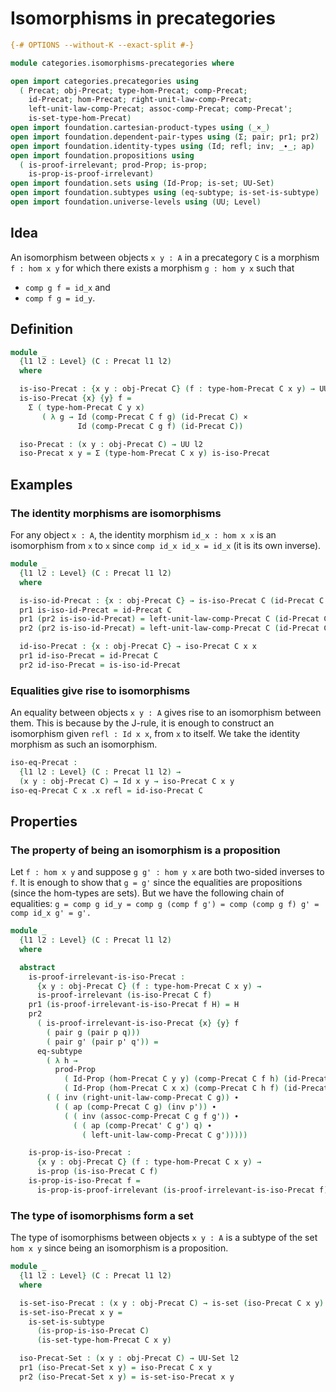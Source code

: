 # Isomorphisms in precategories

```agda
{-# OPTIONS --without-K --exact-split #-}

module categories.isomorphisms-precategories where

open import categories.precategories using
  ( Precat; obj-Precat; type-hom-Precat; comp-Precat;
    id-Precat; hom-Precat; right-unit-law-comp-Precat;
    left-unit-law-comp-Precat; assoc-comp-Precat; comp-Precat';
    is-set-type-hom-Precat)
open import foundation.cartesian-product-types using (_×_)
open import foundation.dependent-pair-types using (Σ; pair; pr1; pr2)
open import foundation.identity-types using (Id; refl; inv; _∙_; ap)
open import foundation.propositions using
  ( is-proof-irrelevant; prod-Prop; is-prop;
    is-prop-is-proof-irrelevant)
open import foundation.sets using (Id-Prop; is-set; UU-Set)
open import foundation.subtypes using (eq-subtype; is-set-is-subtype)
open import foundation.universe-levels using (UU; Level)
```

## Idea

An isomorphism between objects `x y : A` in a precategory `C` is a morphism `f : hom x y` for which there exists a morphism `g : hom y x` such that
- `comp g f = id_x` and
- `comp f g = id_y`.

## Definition

```agda
module _
  {l1 l2 : Level} (C : Precat l1 l2)
  where

  is-iso-Precat : {x y : obj-Precat C} (f : type-hom-Precat C x y) → UU l2
  is-iso-Precat {x} {y} f =
    Σ ( type-hom-Precat C y x)
       ( λ g → Id (comp-Precat C f g) (id-Precat C) ×
               Id (comp-Precat C g f) (id-Precat C))

  iso-Precat : (x y : obj-Precat C) → UU l2
  iso-Precat x y = Σ (type-hom-Precat C x y) is-iso-Precat
```

## Examples

### The identity morphisms are isomorphisms

For any object `x : A`, the identity morphism `id_x : hom x x` is an isomorphism from `x` to `x` since `comp id_x id_x = id_x` (it is its own inverse).

```agda
module _
  {l1 l2 : Level} (C : Precat l1 l2)
  where

  is-iso-id-Precat : {x : obj-Precat C} → is-iso-Precat C (id-Precat C {x})
  pr1 is-iso-id-Precat = id-Precat C
  pr1 (pr2 is-iso-id-Precat) = left-unit-law-comp-Precat C (id-Precat C)
  pr2 (pr2 is-iso-id-Precat) = left-unit-law-comp-Precat C (id-Precat C)

  id-iso-Precat : {x : obj-Precat C} → iso-Precat C x x
  pr1 id-iso-Precat = id-Precat C
  pr2 id-iso-Precat = is-iso-id-Precat
```

### Equalities give rise to isomorphisms

An equality between objects `x y : A` gives rise to an isomorphism between them. This is because by the J-rule, it is enough to construct an isomorphism given `refl : Id x x`, from `x` to itself. We take the identity morphism as such an isomorphism.

```agda
iso-eq-Precat :
  {l1 l2 : Level} (C : Precat l1 l2) →
  (x y : obj-Precat C) → Id x y → iso-Precat C x y
iso-eq-Precat C x .x refl = id-iso-Precat C
```

## Properties

### The property of being an isomorphism is a proposition

Let `f : hom x y` and suppose `g g' : hom y x` are both two-sided inverses to `f`. It is enough to show that `g = g'` since the equalities are propositions (since the hom-types are sets). But we have the following chain of equalities:
`g = comp g id_y
   = comp g (comp f g')
   = comp (comp g f) g'
   = comp id_x g'
   = g'.`

```agda
module _
  {l1 l2 : Level} (C : Precat l1 l2)
  where

  abstract
    is-proof-irrelevant-is-iso-Precat :
      {x y : obj-Precat C} (f : type-hom-Precat C x y) →
      is-proof-irrelevant (is-iso-Precat C f)
    pr1 (is-proof-irrelevant-is-iso-Precat f H) = H
    pr2
      ( is-proof-irrelevant-is-iso-Precat {x} {y} f
        ( pair g (pair p q)))
        ( pair g' (pair p' q')) =
      eq-subtype
        ( λ h →
          prod-Prop
            ( Id-Prop (hom-Precat C y y) (comp-Precat C f h) (id-Precat C))
            ( Id-Prop (hom-Precat C x x) (comp-Precat C h f) (id-Precat C)))
        ( ( inv (right-unit-law-comp-Precat C g)) ∙
          ( ( ap (comp-Precat C g) (inv p')) ∙
            ( ( inv (assoc-comp-Precat C g f g')) ∙
              ( ( ap (comp-Precat' C g') q) ∙
                ( left-unit-law-comp-Precat C g')))))

    is-prop-is-iso-Precat :
      {x y : obj-Precat C} (f : type-hom-Precat C x y) →
      is-prop (is-iso-Precat C f)
    is-prop-is-iso-Precat f =
      is-prop-is-proof-irrelevant (is-proof-irrelevant-is-iso-Precat f)
```

### The type of isomorphisms form a set

The type of isomorphisms between objects `x y : A` is a subtype of the set `hom x y` since being an isomorphism is a proposition.

```agda
module _
  {l1 l2 : Level} (C : Precat l1 l2)
  where

  is-set-iso-Precat : (x y : obj-Precat C) → is-set (iso-Precat C x y)
  is-set-iso-Precat x y =
    is-set-is-subtype
      (is-prop-is-iso-Precat C)
      (is-set-type-hom-Precat C x y)

  iso-Precat-Set : (x y : obj-Precat C) → UU-Set l2
  pr1 (iso-Precat-Set x y) = iso-Precat C x y
  pr2 (iso-Precat-Set x y) = is-set-iso-Precat x y
```

